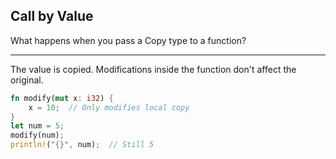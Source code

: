 ## Call by Value

What happens when you pass a Copy type to a function?

---

The value is copied. Modifications inside the function don't affect the original.

```rust
fn modify(mut x: i32) {
    x = 10;  // Only modifies local copy
}
let num = 5;
modify(num);
println!("{}", num);  // Still 5
```

